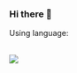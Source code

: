 ### Hi there 👋

<!--
**Spooder02/Spooder02** is a ✨ _special_ ✨ repository because its `README.md` (this file) appears on your GitHub profile.--!>

<p>Using language:<p><br>
<img src="https://img.shields.io/badge/00599C?style=flat&logo=cplusplus"/>
